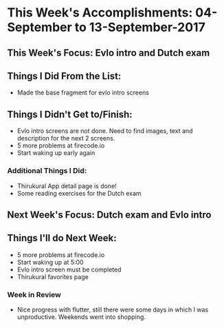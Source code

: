 # This Week's Accomplishments: 04-September to  13-September-2017

## This Week's Focus: Evlo intro and Dutch exam

## Things I Did From the List:

- Made the base fragment for evlo intro screens

## Things I Didn't Get to/Finish:

- Evlo intro screens are not done. Need to find images, text and description for the next 2 screens.
- 5 more problems at firecode.io
- Start waking up early again

### Additional Things I Did:

- Thirukural App detail page is done!
- Some reading exercises for the Dutch exam

## Next Week's Focus: Dutch exam and Evlo intro

## Things I'll do Next Week:

- 5 more problems at firecode.io
- Start waking up at 5:00
- Evlo intro screen must be completed
- Thirukural favorites page

### Week in Review

- Nice progress with flutter, still there were some days in which I was unproductive. Weekends went into shopping.
